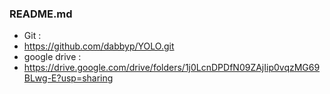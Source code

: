 ### README.md

 - Git : 
 -   https://github.com/dabbyp/YOLO.git
 - google drive :
 -   https://drive.google.com/drive/folders/1j0LcnDPDfN09ZAjIip0vqzMG69BLwg-E?usp=sharing